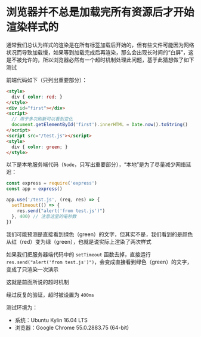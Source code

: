 # 浏览器并不总是加载完所有资源后才开始渲染样式的

通常我们总认为样式的渲染是在所有标签加载后开始的，但有些文件可能因为网络状况而导致加载慢，如果等到加载完成后再渲染，那么会出现长时间的“白屏”，这是不被允许的，所以浏览器必然有一个超时机制处理此问题，基于此猜想做了如下测试

前端代码如下（只列出重要部分）：

```html
<style>
  div { color: red; }
</style>
<div id="first"></div>
<script>
  // 用于多次刷新可以看到变化
  document.getElementById('first').innerHTML = Date.now().toString()
</script>
<script src="/test.js"></script>
<style>
  div { color: green; }
</style>
```

以下是本地服务端代码（`Node`，只写出重要部分），“本地”是为了尽量减少网络延迟：

```js
const express = require('express')
const app = express()

app.use('/test.js', (req, res) => {
  setTimeout(() => {
    res.send("alert('from test.js')")
  }, 400) // 注意这里的毫秒数
})
```

我们可能预测是直接看到绿色（green）的文字，但其实不是，我们看到的是颜色从红（red）变为绿（green），也就是说实际上渲染了两次样式

如果我们把服务器端代码中的 `setTimeout` 函数去掉，直接运行 `res.send("alert('from test.js')")`，会变成直接看到绿色（green）的文字，变成了只渲染一次演示

这就是前面所说的超时机制

经过反复的验证，超时被设置为 `400ms`

测试环境为：

* 系统：Ubuntu Kylin 16.04 LTS
* 浏览器：Google Chrome 55.0.2883.75 (64-bit)

